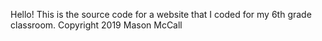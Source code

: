 Hello! This is the source code for a website that I coded for my 6th grade classroom.
Copyright 2019 Mason McCall
